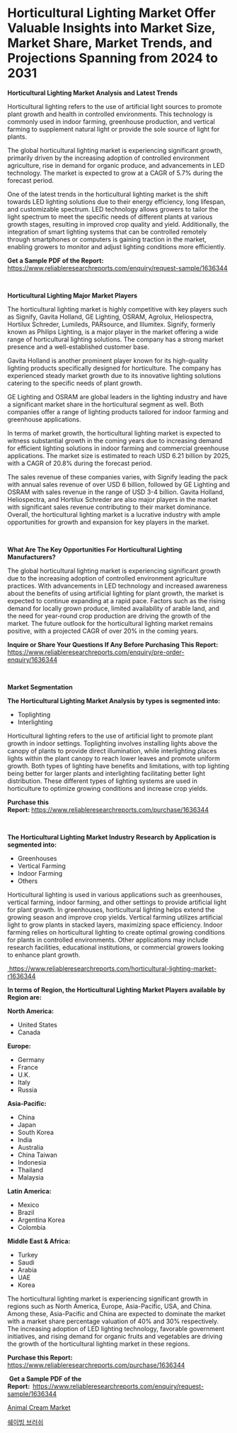 <p><h1>Horticultural Lighting Market Offer Valuable Insights into Market Size, Market Share, Market Trends, and Projections Spanning from 2024 to 2031</h1></p><p><strong>Horticultural Lighting Market Analysis and Latest Trends</strong></p>
<p><p>Horticultural lighting refers to the use of artificial light sources to promote plant growth and health in controlled environments. This technology is commonly used in indoor farming, greenhouse production, and vertical farming to supplement natural light or provide the sole source of light for plants.</p><p>The global horticultural lighting market is experiencing significant growth, primarily driven by the increasing adoption of controlled environment agriculture, rise in demand for organic produce, and advancements in LED technology. The market is expected to grow at a CAGR of 5.7% during the forecast period.</p><p>One of the latest trends in the horticultural lighting market is the shift towards LED lighting solutions due to their energy efficiency, long lifespan, and customizable spectrum. LED technology allows growers to tailor the light spectrum to meet the specific needs of different plants at various growth stages, resulting in improved crop quality and yield. Additionally, the integration of smart lighting systems that can be controlled remotely through smartphones or computers is gaining traction in the market, enabling growers to monitor and adjust lighting conditions more efficiently.</p></p>
<p><strong>Get a Sample PDF of the Report:&nbsp;</strong> <a href="https://www.reliableresearchreports.com/enquiry/request-sample/1636344">https://www.reliableresearchreports.com/enquiry/request-sample/1636344</a></p>
<p>&nbsp;</p>
<p><strong>Horticultural Lighting Major Market Players</strong></p>
<p><p>The horticultural lighting market is highly competitive with key players such as Signify, Gavita Holland, GE Lighting, OSRAM, Agrolux, Heliospectra, Hortilux Schreder, Lumileds, PARsource, and Illumitex. Signify, formerly known as Philips Lighting, is a major player in the market offering a wide range of horticultural lighting solutions. The company has a strong market presence and a well-established customer base.</p><p>Gavita Holland is another prominent player known for its high-quality lighting products specifically designed for horticulture. The company has experienced steady market growth due to its innovative lighting solutions catering to the specific needs of plant growth.</p><p>GE Lighting and OSRAM are global leaders in the lighting industry and have a significant market share in the horticultural segment as well. Both companies offer a range of lighting products tailored for indoor farming and greenhouse applications.</p><p>In terms of market growth, the horticultural lighting market is expected to witness substantial growth in the coming years due to increasing demand for efficient lighting solutions in indoor farming and commercial greenhouse applications. The market size is estimated to reach USD 6.21 billion by 2025, with a CAGR of 20.8% during the forecast period.</p><p>The sales revenue of these companies varies, with Signify leading the pack with annual sales revenue of over USD 6 billion, followed by GE Lighting and OSRAM with sales revenue in the range of USD 3-4 billion. Gavita Holland, Heliospectra, and Hortilux Schreder are also major players in the market with significant sales revenue contributing to their market dominance. Overall, the horticultural lighting market is a lucrative industry with ample opportunities for growth and expansion for key players in the market.</p></p>
<p>&nbsp;</p>
<p><strong>What Are The Key Opportunities For Horticultural Lighting Manufacturers?</strong></p>
<p><p>The global horticultural lighting market is experiencing significant growth due to the increasing adoption of controlled environment agriculture practices. With advancements in LED technology and increased awareness about the benefits of using artificial lighting for plant growth, the market is expected to continue expanding at a rapid pace. Factors such as the rising demand for locally grown produce, limited availability of arable land, and the need for year-round crop production are driving the growth of the market. The future outlook for the horticultural lighting market remains positive, with a projected CAGR of over 20% in the coming years.</p></p>
<p><strong>Inquire or Share Your Questions If Any Before Purchasing This Report:</strong> <a href="https://www.reliableresearchreports.com/enquiry/pre-order-enquiry/1636344">https://www.reliableresearchreports.com/enquiry/pre-order-enquiry/1636344</a></p>
<p>&nbsp;</p>
<p><strong>Market Segmentation</strong></p>
<p><strong>The Horticultural Lighting Market Analysis by types is segmented into:</strong></p>
<p><ul><li>Toplighting</li><li>Interlighting</li></ul></p>
<p><p>Horticultural lighting refers to the use of artificial light to promote plant growth in indoor settings. Toplighting involves installing lights above the canopy of plants to provide direct illumination, while interlighting places lights within the plant canopy to reach lower leaves and promote uniform growth. Both types of lighting have benefits and limitations, with top lighting being better for larger plants and interlighting facilitating better light distribution. These different types of lighting systems are used in horticulture to optimize growing conditions and increase crop yields.</p></p>
<p><strong>Purchase this Report:&nbsp;</strong><a href="https://www.reliableresearchreports.com/purchase/1636344">https://www.reliableresearchreports.com/purchase/1636344</a></p>
<p>&nbsp;</p>
<p><strong>The Horticultural Lighting Market Industry Research by Application is segmented into:</strong></p>
<p><ul><li>Greenhouses</li><li>Vertical Farming</li><li>Indoor Farming</li><li>Others</li></ul></p>
<p><p>Horticultural lighting is used in various applications such as greenhouses, vertical farming, indoor farming, and other settings to provide artificial light for plant growth. In greenhouses, horticultural lighting helps extend the growing season and improve crop yields. Vertical farming utilizes artificial light to grow plants in stacked layers, maximizing space efficiency. Indoor farming relies on horticultural lighting to create optimal growing conditions for plants in controlled environments. Other applications may include research facilities, educational institutions, or commercial growers looking to enhance plant growth.</p></p>
<p><a href="https://www.reliableresearchreports.com/horticultural-lighting-market-r1636344">&nbsp;https://www.reliableresearchreports.com/horticultural-lighting-market-r1636344</a></p>
<p><strong>In terms of Region, the Horticultural Lighting Market Players available by Region are:</strong></p>
<p>
    <p> <strong> North America: </strong>
        <ul>
            <li>United States</li>
            <li>Canada</li>
        </ul>
        </p> 
    <p> <strong> Europe: </strong>
        <ul>
            <li>Germany</li>
            <li>France</li>
            <li>U.K.</li>
            <li>Italy</li>
            <li>Russia</li>
        </ul>
        </p> 
    <p> <strong> Asia-Pacific: </strong>
        <ul>
            <li>China</li>
            <li>Japan</li>
            <li>South Korea</li>
            <li>India</li>
            <li>Australia</li>
            <li>China Taiwan</li>
            <li>Indonesia</li>
            <li>Thailand</li>
            <li>Malaysia</li>
        </ul>
        </p> 
    <p> <strong> Latin America: </strong>
        <ul>
            <li>Mexico</li>
            <li>Brazil</li>
            <li>Argentina Korea</li>
            <li>Colombia</li>
        </ul>
        </p> 
    <p> <strong> Middle East & Africa: </strong>
        <ul>
            <li>Turkey</li>
            <li>Saudi</li>
            <li>Arabia</li>
            <li>UAE</li>
            <li>Korea</li>
        </ul>
    </p>
    </p>
<p><p>The horticultural lighting market is experiencing significant growth in regions such as North America, Europe, Asia-Pacific, USA, and China. Among these, Asia-Pacific and China are expected to dominate the market with a market share percentage valuation of 40% and 30% respectively. The increasing adoption of LED lighting technology, favorable government initiatives, and rising demand for organic fruits and vegetables are driving the growth of the horticultural lighting market in these regions.</p></p>
<p><strong>Purchase this Report: </strong><a href="https://www.reliableresearchreports.com/purchase/1636344">https://www.reliableresearchreports.com/purchase/1636344</a></p>
<p>&nbsp;<strong>Get a Sample PDF of the Report:&nbsp;&nbsp;</strong><a href="https://www.reliableresearchreports.com/enquiry/request-sample/1636344">https://www.reliableresearchreports.com/enquiry/request-sample/1636344</a></p>
<p><strong></strong></p>
<p><p><a href="https://github.com/marloy8/Market-Research-Report-List-5/blob/main/animal-cream-market.md">Animal Cream Market</a></p><p><a href="https://github.com/JackieFauhey9089475/Market-Research-Report-List-2/blob/main/6868766164010.md">쉐이빙 브러쉬</a></p></p>